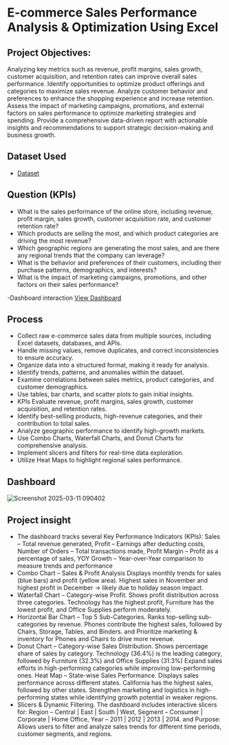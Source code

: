 # E-commerce Sales Performance Analysis & Optimization Using Excel

## Project Objectives:
Analyzing key metrics such as revenue, profit margins, sales growth, customer acquisition, and retention rates can improve overall sales performance.
Identify opportunities to optimize product offerings and categories to maximize sales revenue.
Analyze customer behavior and preferences to enhance the shopping experience and increase retention.
Assess the impact of marketing campaigns, promotions, and external factors on sales performance to optimize marketing strategies and spending.
Provide a comprehensive data-driven report with actionable insights and recommendations to support strategic decision-making and business growth.

## Dataset Used
- <a href="https://github.com/KirankumarB17/-Ecommerce-Sales-Analysis-/blob/main/Ecommerce%20Sales%20Analysis.xlsx">Dataset</a>

## Question (KPIs)
- What is the sales performance of the online store, including revenue, profit margin, sales growth, customer acquisition rate, and customer retention rate?
- Which products are selling the most, and which product categories are driving the most revenue?
- Which geographic regions are generating the most sales, and are there any regional trends that the company can leverage?
- What is the behavior and preferences of their customers, including their purchase patterns, demographics, and interests?
- What is the impact of marketing campaigns, promotions, and other factors on their sales performance?
  
-Dashboard interaction <a href="https://github.com/KirankumarB17/-Ecommerce-Sales-Analysis-/blob/main/Screenshot%202025-03-11%20090402.png">View Dashboard<a/>

## Process
- Collect raw e-commerce sales data from multiple sources, including Excel datasets, databases, and APIs.
- Handle missing values, remove duplicates, and correct inconsistencies to ensure accuracy.
- Organize data into a structured format, making it ready for analysis.
- Identify trends, patterns, and anomalies within the dataset.
- Examine correlations between sales metrics, product categories, and customer demographics.
- Use tables, bar charts, and scatter plots to gain initial insights.
- KPIs Evaluate revenue, profit margins, sales growth, customer acquisition, and retention rates.
- Identify best-selling products, high-revenue categories, and their contribution to total sales.
- Analyze geographic performance to identify high-growth markets.
- Use Combo Charts, Waterfall Charts, and Donut Charts for comprehensive analysis.
- Implement slicers and filters for real-time data exploration.
- Utilize Heat Maps to highlight regional sales performance.

## Dashboard  
![Screenshot 2025-03-11 090402](https://github.com/user-attachments/assets/975740bb-8a19-4a44-b059-03f02214320b)

## Project insight
- The dashboard tracks several Key Performance Indicators (KPIs): Sales – Total revenue generated, Profit – Earnings after deducting costs, Number of Orders – Total transactions made, Profit Margin – Profit as a percentage of sales, YOY Growth – Year-over-Year comparison to measure trends and performance
- Combo Chart – Sales & Profit Analysis
 Displays monthly trends for sales (blue bars) and profit (yellow area).
Highest sales in November and highest profit in December → likely due to holiday season impact.
- Waterfall Chart – Category-wise Profit. Shows profit distribution across three categories.
 Technology has the highest profit, Furniture has the lowest profit, and Office Supplies perform moderately.
- Horizontal Bar Chart – Top 5 Sub-Categories. Ranks top-selling sub-categories by revenue.
 Phones contribute the highest sales, followed by Chairs, Storage, Tables, and Binders. and Prioritize marketing & inventory for Phones and Chairs to drive more revenue.
- Donut Chart – Category-wise Sales Distribution. Shows percentage share of sales by category.
Technology (36.4%) is the leading category, followed by Furniture (32.3%) and Office Supplies (31.3%) Expand sales efforts in high-performing categories while improving low-performing ones.
Heat Map – State-wise Sales Performance. Displays sales performance across different states. California has the highest sales, followed by other states. Strengthen marketing and logistics in high-performing states while identifying growth potential in weaker regions.
- Slicers & Dynamic Filtering. The dashboard includes interactive slicers for: Region – Central | East | South | West, Segment – Consumer | Corporate | Home Office, Year – 2011 | 2012 | 2013 | 2014. and Purpose: Allows users to filter and analyze sales trends for different time periods, customer segments, and regions.





